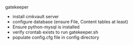 gatekeeper

- install cmkvault server
- configure database (ensure File, Content tables at least)
- Ensure python-mysql is installed
- verify crontab exists to run gatekeeper.sh
- populate config.cfg file in config directory



